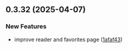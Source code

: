 ## 0.3.32 (2025-04-07)


### New Features

* improve reader and favorites page ([1afaf43](https://github.com/manga-you-know/desktop/commit/1afaf43eb4b33ec035a6da5032709de7cd3f22e9))

